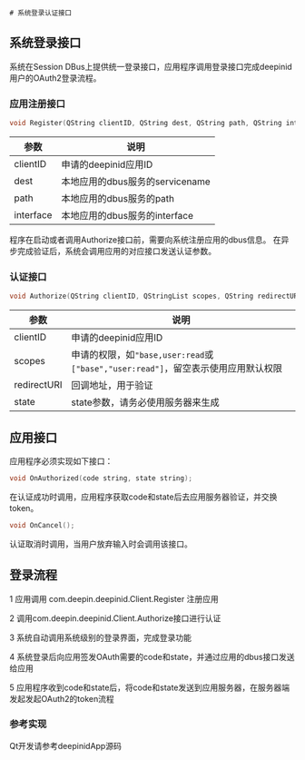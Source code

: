     # 系统登录认证接口

## 系统登录接口

系统在Session DBus上提供统一登录接口，应用程序调用登录接口完成deepinid用户的OAuth2登录流程。

### 应用注册接口

```c++
void Register(QString clientID, QString dest, QString path, QString interface);
```

| 参数 | 说明 |
| ---- | ---- |
| clientID | 申请的deepinid应用ID |
| dest | 本地应用的dbus服务的servicename |
| path | 本地应用的dbus服务的path |
| interface | 本地应用的dbus服务的interface |

程序在启动或者调用Authorize接口前，需要向系统注册应用的dbus信息。
在异步完成验证后，系统会调用应用的对应接口发送认证参数。

### 认证接口

```c++
void Authorize(QString clientID, QStringList scopes, QString redirectURI, QString state)
```

| 参数 | 说明 |
| ---- | ---- |
| clientID | 申请的deepinid应用ID |
| scopes | 申请的权限，如`"base,user:read`或`["base","user:read"]`，留空表示使用应用默认权限 |
| redirectURI | 回调地址，用于验证 |
| state | state参数，请务必使用服务器来生成 |


## 应用接口

应用程序必须实现如下接口：


```c++
void OnAuthorized(code string, state string);
```

在认证成功时调用，应用程序获取code和state后去应用服务器验证，并交换token。

```c++
void OnCancel();
```

认证取消时调用，当用户放弃输入时会调用该接口。

## 登录流程

1 应用调用 com.deepin.deepinid.Client.Register 注册应用

2 调用com.deepin.deepinid.Client.Authorize接口进行认证

3 系统自动调用系统级别的登录界面，完成登录功能

4 系统登录后向应用签发OAuth需要的code和state，并通过应用的dbus接口发送给应用

5 应用程序收到code和state后，将code和state发送到应用服务器，在服务器端发起发起OAuth2的token流程

### 参考实现

Qt开发请参考deepinidApp源码